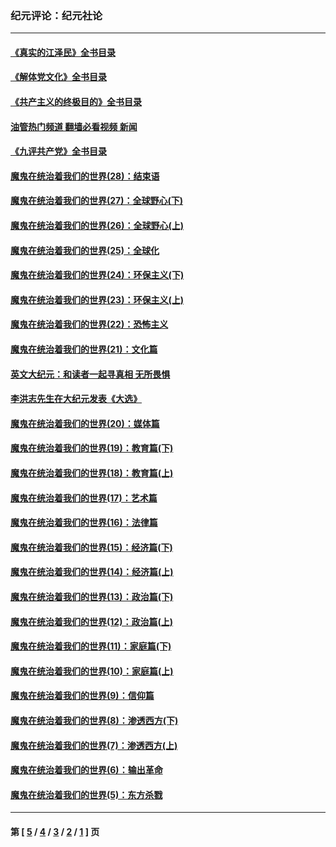 ### 纪元评论：纪元社论
---
#### [《真实的江泽民》全书目录](../../pages/nsc422/n13721399.md?08190330) 
#### [《解体党文化》全书目录](../../pages/nsc422/n13721157.md?08190330) 
#### [《共产主义的终极目的》全书目录](../../pages/nsc422/n13721048.md?08190330) 
#### [油管热门频道 翻墙必看视频 新闻](ok?08190330)
#### [《九评共产党》全书目录](../../pages/nsc422/n13708085.md?08190330) 
#### [魔鬼在统治着我们的世界(28)：结束语](../../pages/nsc422/n10936246.md?08190330) 
#### [魔鬼在统治着我们的世界(27)：全球野心(下)](../../pages/nsc422/n10928319.md?08190330) 
#### [魔鬼在统治着我们的世界(26)：全球野心(上)](../../pages/nsc422/n10900318.md?08190330) 
#### [魔鬼在统治着我们的世界(25)：全球化](../../pages/nsc422/n10788205.md?08190330) 
#### [魔鬼在统治着我们的世界(24)：环保主义(下)](../../pages/nsc422/n10695307.md?08190330) 
#### [魔鬼在统治着我们的世界(23)：环保主义(上)](../../pages/nsc422/n10688613.md?08190330) 
#### [魔鬼在统治着我们的世界(22)：恐怖主义](../../pages/nsc422/n10614727.md?08190330) 
#### [魔鬼在统治着我们的世界(21)：文化篇](../../pages/nsc422/n10597706.md?08190330) 
#### [英文大纪元：和读者一起寻真相 无所畏惧](../../pages/nsc422/n12542027.md?08190330) 
#### [李洪志先生在大纪元发表《大选》](../../pages/nsc422/n12534746.md?08190330) 
#### [魔鬼在统治着我们的世界(20)：媒体篇](../../pages/nsc422/n10586579.md?08190330) 
#### [魔鬼在统治着我们的世界(19)：教育篇(下)](../../pages/nsc422/n10564808.md?08190330) 
#### [魔鬼在统治着我们的世界(18)：教育篇(上)](../../pages/nsc422/n10526970.md?08190330) 
#### [魔鬼在统治着我们的世界(17)：艺术篇](../../pages/nsc422/n10499093.md?08190330) 
#### [魔鬼在统治着我们的世界(16)：法律篇](../../pages/nsc422/n10485969.md?08190330) 
#### [魔鬼在统治着我们的世界(15)：经济篇(下)](../../pages/nsc422/n10469975.md?08190330) 
#### [魔鬼在统治着我们的世界(14)：经济篇(上)](../../pages/nsc422/n10457370.md?08190330) 
#### [魔鬼在统治着我们的世界(13)：政治篇(下)](../../pages/nsc422/n10448270.md?08190330) 
#### [魔鬼在统治着我们的世界(12)：政治篇(上)](../../pages/nsc422/n10444576.md?08190330) 
#### [魔鬼在统治着我们的世界(11)：家庭篇(下)](../../pages/nsc422/n10440961.md?08190330) 
#### [魔鬼在统治着我们的世界(10)：家庭篇(上)](../../pages/nsc422/n10435448.md?08190330) 
#### [魔鬼在统治着我们的世界(9)：信仰篇](../../pages/nsc422/n10432159.md?08190330) 
#### [魔鬼在统治着我们的世界(8)：渗透西方(下)](../../pages/nsc422/n10429603.md?08190330) 
#### [魔鬼在统治着我们的世界(7)：渗透西方(上)](../../pages/nsc422/n10426013.md?08190330) 
#### [魔鬼在统治着我们的世界(6)：输出革命](../../pages/nsc422/n10421536.md?08190330) 
#### [魔鬼在统治着我们的世界(5)：东方杀戮](../../pages/nsc422/n10417707.md?08190330) 

---
#### 第 [ [5](./5.md?08190330) / [4](./4.md?08190330) / [3](./3.md?08190330) / [2](./2.md?08190330) / [1](./1.md?08190330) ] 页
